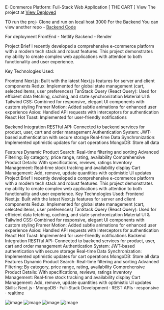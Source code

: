 
E-Commerce Platform: Full-Stack Web Application [ THE CART ]
View The project at <a href="https://rpg-ecommerce.netlify.app/pages/dashboard">View Deployed</a>

TO run the proj- Clone and run on local host 3000
For the Backend You can view another repo - <a href="https://github.com/RohanPrasadGupta/e-comBackend">Backend Code</a>

For deployment
FrontEnd - Netlify
Backend - Render

Project Brief
I recently developed a comprehensive e-commerce platform with a modern tech stack and robust features. This project demonstrates my ability to create complex web applications with attention to both functionality and user experience.

Key Technologies Used:

Frontend
Next.js: Built with the latest Next.js features for server and client components
Redux: Implemented for global state management (cart, selected items, user preferences)
TanStack Query (React Query): Used for efficient data fetching, caching, and state synchronization
Material UI & Tailwind CSS: Combined for responsive, elegant UI components with custom styling
Framer Motion: Added subtle animations for enhanced user experience
Axios: Handled API requests with interceptors for authentication
React Hot Toast: Implemented for user-friendly notifications

Backend Integration
RESTful API: Connected to backend services for product, user, cart and order management
Authentication System: JWT-based authentication with secure storage
Real-time Data Synchronization: Implemented optimistic updates for cart operations
MongoDB: Store all data

Features
Dynamic Product Search: Real-time filtering and sorting
Advanced Filtering: By category, price range, rating, availability
Comprehensive Product Details: With specifications, reviews, ratings
Inventory Management: Real-time stock tracking and availability display
Cart Management: Add, remove, update quantities with optimistic UI updates
Project Brief I recently developed a comprehensive e-commerce platform with a modern tech stack and robust features. This project demonstrates my ability to create complex web applications with attention to both functionality and user experience. Key Technologies Used: Frontend Next.js: Built with the latest Next.js features for server and client components Redux: Implemented for global state management (cart, selected items, user preferences) TanStack Query (React Query): Used for efficient data fetching, caching, and state synchronization Material UI & Tailwind CSS: Combined for responsive, elegant UI components with custom styling Framer Motion: Added subtle animations for enhanced user experience Axios: Handled API requests with interceptors for authentication React Hot Toast: Implemented for user-friendly notifications Backend Integration RESTful API: Connected to backend services for product, user, cart and order management Authentication System: JWT-based authentication with secure storage Real-time Data Synchronization: Implemented optimistic updates for cart operations MongoDB: Store all data Features Dynamic Product Search: Real-time filtering and sorting Advanced Filtering: By category, price range, rating, availability Comprehensive Product Details: With specifications, reviews, ratings Inventory Management: Real-time stock tracking and availability display Cart Management: Add, remove, update quantities with optimistic UI updates
Skills: Next.js · MongoDB · Full-Stack Development · REST APIs · responsive · realtime


![image](https://github.com/user-attachments/assets/b4ad203f-f787-4be2-a6e5-a5643f8e368f)
![image](https://github.com/user-attachments/assets/e87ecbfc-8ecf-4964-9b96-f7273e6be2df)
![image](https://github.com/user-attachments/assets/d6996af3-d428-4d1d-92fc-4a4af410be0a)
![image](https://github.com/user-attachments/assets/a32cfd0c-ee25-4c51-b83f-4c1335f5fe7e)


